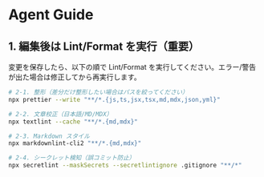 # Agent Guide

## 1. 編集後は Lint/Format を実行（重要）

変更を保存したら、以下の順で Lint/Format を実行してください。エラー/警告が出た場合は修正してから再実行します。

```bash
# 2-1. 整形（差分だけ整形したい場合はパスを絞ってください）
npx prettier --write "**/*.{js,ts,jsx,tsx,md,mdx,json,yml}"

# 2-2. 文章校正（日本語/MD/MDX）
npx textlint --cache "**/*.{md,mdx}"

# 2-3. Markdown スタイル
npx markdownlint-cli2 "**/*.{md,mdx}"

# 2-4. シークレット検知（誤コミット防止）
npx secretlint --maskSecrets --secretlintignore .gitignore "**/*"
```
